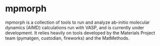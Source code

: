 # mpmorph

mpmorph is a collection of tools to run and analyze ab-initio molecular dynamics (AIMD) calculations run with VASP, and is currently under development.
It relies heavily on tools developed by the Materials Project team (pymatgen, custodian, fireworks) and the MatMethods.